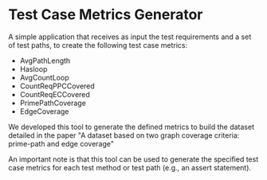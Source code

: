 # Test Case Metrics Generator
A simple application that receives as input the test requirements and a set of test paths, to create the following test case metrics:
* AvgPathLength
* Hasloop
* AvgCountLoop
* CountReqPPCCovered
* CountReqECCovered
* PrimePathCoverage
* EdgeCoverage


We developed this tool to generate the defined metrics to build the dataset detailed in the paper "A dataset based on two graph coverage criteria: prime-path and edge coverage"

An important note is that this tool can be used to generate the specified test case metrics for each test method or test path (e.g.,  an assert statement).
